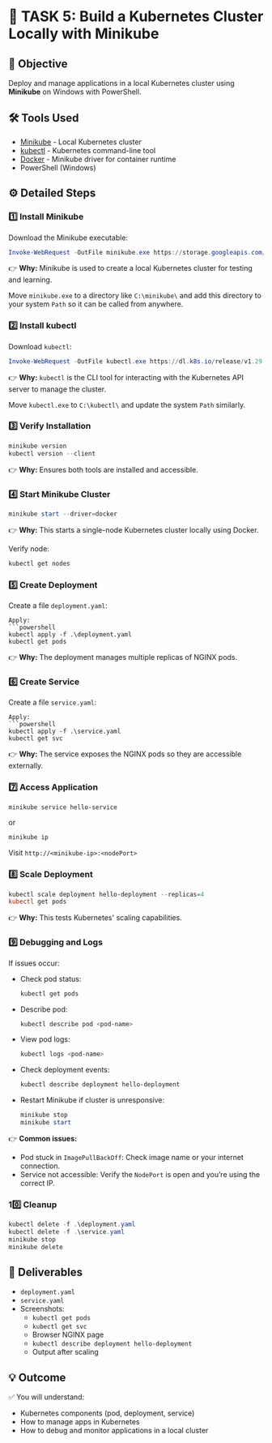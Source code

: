 
# 🚀 TASK 5: Build a Kubernetes Cluster Locally with Minikube

## 📌 Objective
Deploy and manage applications in a local Kubernetes cluster using **Minikube** on Windows with PowerShell.

## 🛠 Tools Used
- [Minikube](https://minikube.sigs.k8s.io/docs/) - Local Kubernetes cluster
- [kubectl](https://kubernetes.io/docs/tasks/tools/) - Kubernetes command-line tool
- [Docker](https://www.docker.com/) - Minikube driver for container runtime
- PowerShell (Windows)

## ⚙ Detailed Steps

### 1️⃣ Install Minikube
Download the Minikube executable:
```powershell
Invoke-WebRequest -OutFile minikube.exe https://storage.googleapis.com/minikube/releases/latest/minikube-windows-amd64.exe
```
👉 **Why:** Minikube is used to create a local Kubernetes cluster for testing and learning.

Move `minikube.exe` to a directory like `C:\minikube\` and add this directory to your system `Path` so it can be called from anywhere.

### 2️⃣ Install kubectl
Download `kubectl`:
```powershell
Invoke-WebRequest -OutFile kubectl.exe https://dl.k8s.io/release/v1.29.0/bin/windows/amd64/kubectl.exe
```
👉 **Why:** `kubectl` is the CLI tool for interacting with the Kubernetes API server to manage the cluster.

Move `kubectl.exe` to `C:\kubectl\` and update the system `Path` similarly.

### 3️⃣ Verify Installation
```powershell
minikube version
kubectl version --client
```
👉 **Why:** Ensures both tools are installed and accessible.

### 4️⃣ Start Minikube Cluster
```powershell
minikube start --driver=docker
```
👉 **Why:** This starts a single-node Kubernetes cluster locally using Docker.

Verify node:
```powershell
kubectl get nodes
```

### 5️⃣ Create Deployment
Create a file `deployment.yaml`:
```
Apply:
```powershell
kubectl apply -f .\deployment.yaml
kubectl get pods
```
👉 **Why:** The deployment manages multiple replicas of NGINX pods.

### 6️⃣ Create Service
Create a file `service.yaml`:

```
Apply:
```powershell
kubectl apply -f .\service.yaml
kubectl get svc
```
👉 **Why:** The service exposes the NGINX pods so they are accessible externally.

### 7️⃣ Access Application
```powershell
minikube service hello-service
```
or
```powershell
minikube ip
```
Visit `http://<minikube-ip>:<nodePort>`

### 8️⃣ Scale Deployment
```powershell
kubectl scale deployment hello-deployment --replicas=4
kubectl get pods
```
👉 **Why:** This tests Kubernetes' scaling capabilities.

### 9️⃣ Debugging and Logs
If issues occur:
- Check pod status:
  ```powershell
  kubectl get pods
  ```
- Describe pod:
  ```powershell
  kubectl describe pod <pod-name>
  ```
- View pod logs:
  ```powershell
  kubectl logs <pod-name>
  ```
- Check deployment events:
  ```powershell
  kubectl describe deployment hello-deployment
  ```
- Restart Minikube if cluster is unresponsive:
  ```powershell
  minikube stop
  minikube start
  ```

👉 **Common issues:**  
- Pod stuck in `ImagePullBackOff`: Check image name or your internet connection.  
- Service not accessible: Verify the `NodePort` is open and you’re using the correct IP.

### 10️⃣ Cleanup
```powershell
kubectl delete -f .\deployment.yaml
kubectl delete -f .\service.yaml
minikube stop
minikube delete
```

## 📸 Deliverables
- `deployment.yaml`
- `service.yaml`
- Screenshots:
  - `kubectl get pods`
  - `kubectl get svc`
  - Browser NGINX page
  - `kubectl describe deployment hello-deployment`
  - Output after scaling

## 💡 Outcome
✅ You will understand:
- Kubernetes components (pod, deployment, service)
- How to manage apps in Kubernetes
- How to debug and monitor applications in a local cluster
